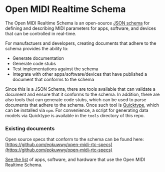 # Open MIDI Realtime Schema
The Open MIDI Realtime Schema is an open-source [JSON schema](https://json-schema.org/) for defining and describing MIDI parameters for apps, software, and devices that can be controlled in real-time.

For manufactuers and developers, creating documents that adhere to the schema provides the ability to:

- Generate documentation
- Generate code stubs
- Test implementations against the schema
- Integrate with other apps/software/devices that have published a document that conforms to the schema

Since this is a JSON Schema, there are tools available that can validate a document and ensure that it conforms to the schema. In addition, there are also tools that can generate code stubs, which can be used to parse documents that adhere to the schema. Once such tool is [Quicktype](https://github.com/quicktype/quicktype), which can be installed via `npm`. For convenience, a script for generating data models via Quicktype is available in the `tools` directory of this repo.


### Existing documents
Open source specs that conform to the schema can be found here: [https://github.com/eokuwwy/open-midi-rtc-specs](https://github.com/eokuwwy/open-midi-rtc-specs)   

[See the list](./list.md) of apps, software, and hardware that use the Open MIDI Realtime Schema.